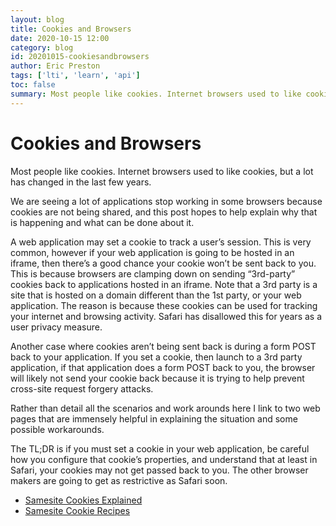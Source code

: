 ```yaml
---
layout: blog
title: Cookies and Browsers
date: 2020-10-15 12:00
category: blog
id: 20201015-cookiesandbrowsers
author: Eric Preston
tags: ['lti', 'learn', 'api']
toc: false
summary: Most people like cookies. Internet browsers used to like cookies, but a lot has changed in the last few years.
---
```


# Cookies and Browsers

Most people like cookies. Internet browsers used to like cookies, but a lot has changed in the last few years.

We are seeing a lot of applications stop working in some browsers because cookies are not being shared, and this post hopes to help explain why that is happening and what can be done about it.

A web application may set a cookie to track a user’s session. This is very common, however if your web application is going to be hosted in an iframe, then there’s a good chance your cookie won’t be sent back to you. This is because browsers are clamping down on sending “3rd-party” cookies back to applications hosted in an iframe. Note that a 3rd party is a site that is hosted on a domain different than the 1st party, or your web application. The reason is because these cookies can be used for tracking your internet and browsing activity. Safari has disallowed this for years as a user privacy measure.

Another case where cookies aren’t being sent back is during a form POST back to your application. If you set a cookie, then launch to a 3rd party application, if that application does a form POST back to you, the browser will likely not send your cookie back because it is trying to help prevent cross-site request forgery attacks.

Rather than detail all the scenarios and work arounds here I link to two web pages that are immensely helpful in explaining the situation and some possible workarounds.

The TL;DR is if you must set a cookie in your web application, be careful how you configure that cookie’s properties, and understand that at least in Safari, your cookies may not get passed back to you. The other browser makers are going to get as restrictive as Safari soon.

* [Samesite Cookies Explained](https://web.dev/samesite-cookies-explained/)
* [Samesite Cookie Recipes](https://web.dev/samesite-cookie-recipes/)